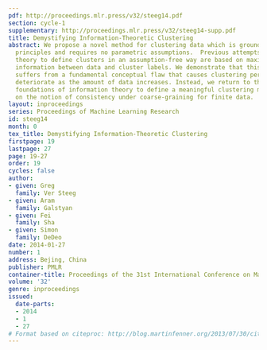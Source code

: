 ```yaml
---
pdf: http://proceedings.mlr.press/v32/steeg14.pdf
section: cycle-1
supplementary: http://proceedings.mlr.press/v32/steeg14-supp.pdf
title: Demystifying Information-Theoretic Clustering
abstract: We propose a novel method for clustering data which is grounded in information-theoretic
  principles and requires no parametric assumptions.  Previous attempts to use information
  theory to define clusters in an assumption-free way are based on maximizing mutual
  information between data and cluster labels. We demonstrate that this intuition
  suffers from a fundamental conceptual flaw that causes clustering performance to
  deteriorate as the amount of data increases. Instead, we return to the axiomatic
  foundations of information theory to define a meaningful clustering measure based
  on the notion of consistency under coarse-graining for finite data.
layout: inproceedings
series: Proceedings of Machine Learning Research
id: steeg14
month: 0
tex_title: Demystifying Information-Theoretic Clustering
firstpage: 19
lastpage: 27
page: 19-27
order: 19
cycles: false
author:
- given: Greg
  family: Ver Steeg
- given: Aram
  family: Galstyan
- given: Fei
  family: Sha
- given: Simon
  family: DeDeo
date: 2014-01-27
number: 1
address: Bejing, China
publisher: PMLR
container-title: Proceedings of the 31st International Conference on Machine Learning
volume: '32'
genre: inproceedings
issued:
  date-parts:
  - 2014
  - 1
  - 27
# Format based on citeproc: http://blog.martinfenner.org/2013/07/30/citeproc-yaml-for-bibliographies/
---
```

